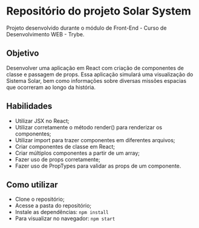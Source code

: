 # Repositório do projeto Solar System

Projeto desenvolvido durante o módulo de Front-End - Curso de Desenvolvimento WEB - Trybe.

## Objetivo

Desenvolver uma aplicação em React com criação de componentes de classe e passagem de props. Essa aplicação simulará uma visualização do Sistema Solar, bem como informações sobre diversas missões espacias que ocorreram ao longo da história.

## Habilidades

* Utilizar JSX no React;
* Utilizar corretamente o método render() para renderizar os componentes;
* Utilizar import para trazer componentes em diferentes arquivos;
* Criar componentes de classe em React;
* Criar múltiplos componentes a partir de um array;
* Fazer uso de props corretamente;
* Fazer uso de PropTypes para validar as props de um componente.

## Como utilizar

* Clone o repositório;
* Acesse a pasta do repositório;
* Instale as dependências:
`npm install`
* Para visualizar no navegador:
`npm start`
